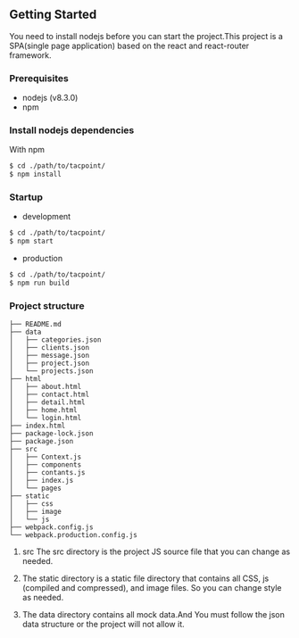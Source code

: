 ## Getting Started

You need to install nodejs before you can start the project.This project is a SPA(single page application) based on the react and react-router framework.


### Prerequisites

- nodejs (v8.3.0)
- npm

### Install nodejs dependencies

With npm

```bash
$ cd ./path/to/tacpoint/
$ npm install
```

### Startup

- development

```bash
$ cd ./path/to/tacpoint/
$ npm start 
```

- production
```bash
$ cd ./path/to/tacpoint/
$ npm run build 
```

### Project structure

```
├── README.md
├── data
│   ├── categories.json
│   ├── clients.json
│   ├── message.json
│   ├── project.json
│   └── projects.json
├── html
│   ├── about.html
│   ├── contact.html
│   ├── detail.html
│   ├── home.html
│   └── login.html
├── index.html
├── package-lock.json
├── package.json
├── src
│   ├── Context.js
│   ├── components
│   ├── contants.js
│   ├── index.js
│   └── pages
├── static
│   ├── css
│   ├── image
│   └── js
├── webpack.config.js
└── webpack.production.config.js
```

1. src 
The src directory is the project JS source file that you can change as needed.

2. The static directory is a static file directory that contains all CSS, js (compiled and compressed), and image files. So you can change style as needed.

3. The data directory contains all mock data.And You must follow the json data structure or the project will not allow it.






